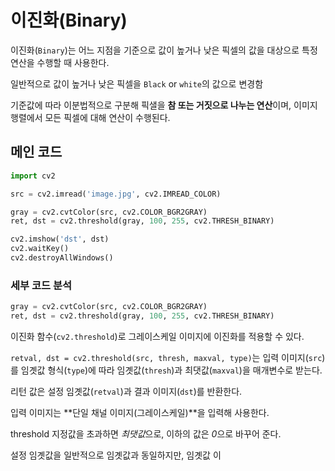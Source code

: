 # 이진화(Binary)

이진화(`Binary`)는 어느 지점을 기준으로 값이 높거나 낮은 픽셀의 값을 대상으로 특정 연산을 수행할 때 사용한다.

일반적으로 값이 높거나 낮은 픽셀을 `Black` or `white`의 값으로 변경함

기준값에 따라 이분법적으로 구분해 픽샐을 **참 또는 거짓으로 나누는 연산**이며, 이미지 행렬에서 모든 픽셀에 대해 연산이 수행된다.

## 메인 코드

```python
import cv2

src = cv2.imread('image.jpg', cv2.IMREAD_COLOR)

gray = cv2.cvtColor(src, cv2.COLOR_BGR2GRAY)
ret, dst = cv2.threshold(gray, 100, 255, cv2.THRESH_BINARY)

cv2.imshow('dst', dst)
cv2.waitKey()
cv2.destroyAllWindows()
```

### 세부 코드 분석

```python
gray = cv2.cvtColor(src, cv2.COLOR_BGR2GRAY)
ret, dst = cv2.threshold(gray, 100, 255, cv2.THRESH_BINARY)
```

이진화 함수(`cv2.threshold`)로 그레이스케일 이미지에 이진화를 적용할 수 있다.

`retval, dst = cv2.threshold(src, thresh, maxval, type)`는 입력 이미지(`src`)를 임곗값 형식(`type`)에 따라 임곗값(`thresh`)과 최댓값(`maxval`)을 매개변수로 받는다. 

리턴 값은 설정 임곗값(`retval`)과 결과 이미지(`dst`)를 반환한다.

입력 이미지는 **단일 채널 이미지(그레이스케일)**을 입력해 사용한다.

threshold 지정값을 초과하면 *최댓값*으로, 이하의 값은 *0*으로 바꾸어 준다.

설정 임곗값을 일반적으로 임곗값과 동일하지만, 임곗값 이
